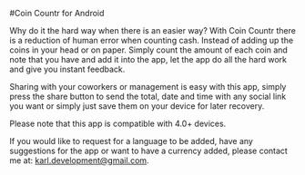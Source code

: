 #Coin Countr for Android


Why do it the hard way when there is an easier way? With Coin Countr there is a reduction of human error when counting cash. Instead of adding up the coins in your head or on paper. Simply count the amount of each coin and note that you have and add it into the app, let the app do all the hard work and give you instant feedback.

Sharing with your coworkers or management is easy with this app, simply press the share button to send the total, date and time with any social link you want or simply just save them on your device for later recovery.

Please note that this app is compatible with 4.0+ devices.

If you would like to request for a language to be added, have any suggestions for the app or want to have a currency added, please contact me at: karl.development@gmail.com.